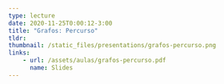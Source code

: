 ```yaml
---
type: lecture
date: 2020-11-25T0:00:12-3:00
title: "Grafos: Percurso"
tldr:
thumbnail: /static_files/presentations/grafos-percurso.png
links: 
    - url: /assets/aulas/grafos-percurso.pdf
      name: Slides
---
```

